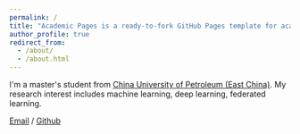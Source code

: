 ```yaml
---
permalink: /
title: "Academic Pages is a ready-to-fork GitHub Pages template for academic personal websites"
author_profile: true
redirect_from: 
  - /about/
  - /about.html
---
```


I'm a master's student from [China University of Petroleum (East China)](https://www.upc.edu.cn/). My research interest includes machine learning, deep learning, federated learning.

[Email](z23070167@s.upc.edu.cn) / [Github](https://github.com/DangDang1895)
